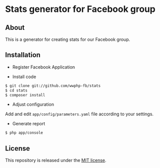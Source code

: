 # Stats generator for Facebook group

## About

This is a generator for creating stats for our Facebook group.

## Installation

* Register Facebook Application

* Install code

```bash
$ git clone git://github.com/wwphp-fb/stats
$ cd stats
$ composer install
```

* Adjust configuration

Add and edit `app/config/parameters.yaml` file according to your settings.

* Generate report

```bash
$ php app/console
```

## License

This repository is released under the [MIT license](LICENSE).

